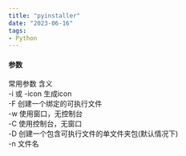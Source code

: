 ```yaml
---
title: "pyinstaller"
date: "2023-06-16"
tags:
- Python
---
```


#### 参数
常用参数 含义  
-i 或 -icon 生成icon  
-F 创建一个绑定的可执行文件  
-w 使用窗口，无控制台  
-C 使用控制台，无窗口  
-D 创建一个包含可执行文件的单文件夹包(默认情况下)  
-n 文件名